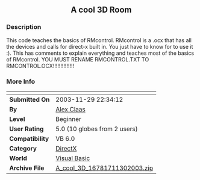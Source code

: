 ﻿<div align="center">

## A cool 3D Room


</div>

### Description

This code teaches the basics of RMcontrol. RMcontrol is a .ocx that has all the devices and calls for direct-x built in. You just have to know for to use it :). This has comments to explain everything and teaches most of the basics of RMcontrol. YOU MUST RENAME RMCONTROL.TXT TO RMCONTROL.OCX!!!!!!!!!!!!!!
 
### More Info
 


<span>             |<span>
---                |---
**Submitted On**   |2003-11-29 22:34:12
**By**             |[Alex Claas](https://github.com/Planet-Source-Code/PSCIndex/blob/master/ByAuthor/alex-claas.md)
**Level**          |Beginner
**User Rating**    |5.0 (10 globes from 2 users)
**Compatibility**  |VB 6\.0
**Category**       |[DirectX](https://github.com/Planet-Source-Code/PSCIndex/blob/master/ByCategory/directx__1-44.md)
**World**          |[Visual Basic](https://github.com/Planet-Source-Code/PSCIndex/blob/master/ByWorld/visual-basic.md)
**Archive File**   |[A\_cool\_3D\_16781711302003\.zip](https://github.com/Planet-Source-Code/alex-claas-a-cool-3d-room__1-50205/archive/master.zip)








